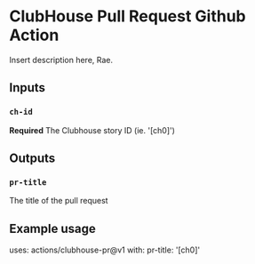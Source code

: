 # ClubHouse Pull Request Github Action

Insert description here, Rae.

## Inputs

### `ch-id`

**Required** The Clubhouse story ID (ie. '[ch0]')

## Outputs

### `pr-title`

The title of the pull request

## Example usage

uses: actions/clubhouse-pr@v1
with:
  pr-title: '[ch0]'
